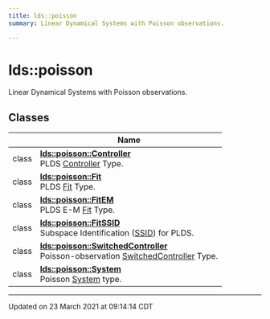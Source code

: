 ```yaml
---
title: lds::poisson
summary: Linear Dynamical Systems with Poisson observations. 

---
```


# lds::poisson

Linear Dynamical Systems with Poisson observations. <br>

## Classes

|                | Name           |
| -------------- | -------------- |
| class | **[lds::poisson::Controller](/ldsctrlest/docs/api/classes/classlds_1_1poisson_1_1_controller/)** <br>PLDS [Controller]() Type.  |
| class | **[lds::poisson::Fit](/ldsctrlest/docs/api/classes/classlds_1_1poisson_1_1_fit/)** <br>PLDS [Fit]() Type.  |
| class | **[lds::poisson::FitEM](/ldsctrlest/docs/api/classes/classlds_1_1poisson_1_1_fit_e_m/)** <br>PLDS E-M [Fit](/ldsctrlest/docs/api/classes/classlds_1_1poisson_1_1_fit/) Type.  |
| class | **[lds::poisson::FitSSID](/ldsctrlest/docs/api/classes/classlds_1_1poisson_1_1_fit_s_s_i_d/)** <br>Subspace Identification ([SSID](/ldsctrlest/docs/api/classes/classlds_1_1_s_s_i_d/)) for PLDS.  |
| class | **[lds::poisson::SwitchedController](/ldsctrlest/docs/api/classes/classlds_1_1poisson_1_1_switched_controller/)** <br>Poisson-observation [SwitchedController]() Type.  |
| class | **[lds::poisson::System](/ldsctrlest/docs/api/classes/classlds_1_1poisson_1_1_system/)** <br>Poisson [System]() type.  |







-------------------------------

Updated on 23 March 2021 at 09:14:14 CDT
